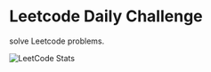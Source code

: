 # Leetcode Daily Challenge
solve Leetcode problems.

![LeetCode Stats](https://leetcard.jacoblin.cool/hyogil?theme=dark&font=Roboto%20Flex&ext=heatmap)
